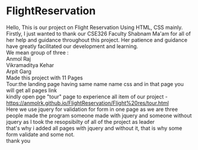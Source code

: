 # FlightReservation
Hello,
This is our project on Flight Reservation Using HTML, CSS mainly.
Firstly, I just wanted to thank our CSE326 Faculty Shabnam Ma'am for all of her help and guidance throughout this project. Her patience and guidance have greatly facilitated our development and learning.<br>
We mean group of three :<br>
Anmol Raj<br>
Vikramaditya Kehar<br>
Arpit Garg <br>
Made this project with 11 Pages <br>
Tour:the landing page having same name name css and in that page you will get all pages link <br>
kindly open pge "tour" page to experience all item of our project - https://anmolrk.github.io/FlightReservation/Flight%20res/tour.html<br>
Here we use jquery for validation for form in one page as we are three people made the program someone made with jquery and someone without jquery as I took the resopsibilty of all of the project as leader<br>
that's why i added all pages with jquery and without it, that is why some form validate and some not.<br>
thank you 
